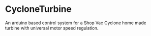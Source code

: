 # CycloneTurbine
An arduino based control system for a Shop Vac Cyclone home made turbine with universal motor speed regulation.
